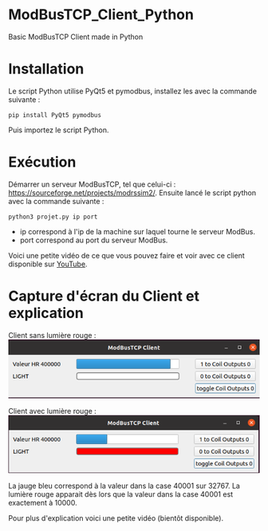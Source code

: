 # ModBusTCP_Client_Python
Basic ModBusTCP Client made in Python

# Installation
Le script Python utilise PyQt5 et pymodbus, installez les avec la commande suivante : 
```shell
pip install PyQt5 pymodbus
```

Puis importez le script Python.

# Exécution
Démarrer un serveur ModBusTCP, tel que celui-ci : https://sourceforge.net/projects/modrssim2/.
Ensuite lancé le script python avec la commande suivante :
```shell
python3 projet.py ip port
```
* ip correspond à l'ip de la machine sur laquel tourne le serveur ModBus.
* port correspond au port du serveur ModBus.

Voici une petite vidéo de ce que vous pouvez faire et voir avec ce client disponible sur [YouTube](https://youtu.be/KyKGT7kPINM).



# Capture d'écran du Client et explication
Client sans lumière rouge :  
![pas rouge](https://github.com/AlexTheGeek/ModBusTCP_Client_Python/blob/main/Screenshots/client_modbus_without_light.png)

Client avec lumière rouge :  
![rouge](https://github.com/AlexTheGeek/ModBusTCP_Client_Python/blob/main/Screenshots/client_modbus_with_light.png)

La jauge bleu correspond à la valeur dans la case 40001 sur 32767.
La lumière rouge apparait dès lors que la valeur dans la case 40001 est exactement à 10000.

Pour plus d'explication voici une petite vidéo (bientôt disponible).
